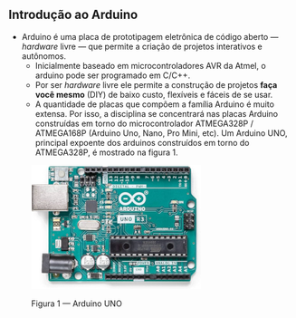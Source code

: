 ## Introdução ao Arduino

<div class="regular">

- Arduino é uma placa de prototipagem eletrônica de código aberto — *hardware* livre — que permite a criação de projetos interativos e autônomos.
    - Inicialmente baseado em microcontroladores AVR da Atmel, o arduino pode ser programado em C/C++.
    - Por ser *hardware* livre ele permite a construção de projetos **faça você mesmo** (DIY) de baixo custo, flexíveis e fáceis de se usar.
    - A quantidade de placas que compõem a família Arduino é muito extensa. Por isso, a disciplina se concentrará nas placas Arduino construídas em torno do microcontrolador ATMEGA328P / ATMEGA168P (Arduino Uno, Nano, Pro Mini, etc). Um Arduino UNO, principal expoente dos arduinos construídos em torno do ATMEGA328P, é mostrado na figura 1.

<figure>

<!-- _class: transparent -->
![centered-img](./img/arduino-uno.png)

<figcaption>Figura 1 — Arduino UNO</figcaption>
</figure>

</div>
